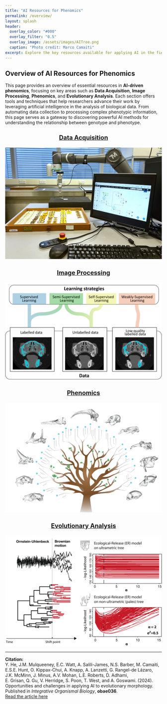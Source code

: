 ```yaml
---
title: "AI Resources for Phenomics"
permalink: /overview/
layout: splash
header:
  overlay_color: "#000"
  overlay_filter: "0.5"
  overlay_image: /assets/images/AITree.png
  caption: "Photo credit: Marco Camaiti"
excerpt: Explore the key resources available for applying AI in the field of phenomics.
---
```


## Overview of AI Resources for Phenomics

This page provides an overview of essential resources in **AI-driven phenomics**, focusing on key areas such as **Data Acquisition**, **Image Processing**, **Phenomics**, and **Evolutionary Analysis**. Each section offers tools and techniques that help researchers advance their work by leveraging artificial intelligence in the analysis of biological data. From automating data collection to processing complex phenotypic information, this page serves as a gateway to discovering powerful AI methods for understanding the relationship between genotype and phenotype.

<div class="grid">
  <div class="grid-item">
    <a href="/data-acquisition" style="font-size: 1.2em; font-weight: bold;">
      <div style="text-align: center;">
        <h3>Data Acquisition</h3>
      </div>
      <img src="/assets/images/Figure_6_robotic_arm.jpg" alt="Data Acquisition" />
    </a>
  </div>
  <div class="grid-item">
    <a href="/image-processing" style="font-size: 1.2em; font-weight: bold;">
      <div style="text-align: center;">
        <h3>Image Processing</h3>
      </div>
      <img src="/assets/images/Figure_2_learning_strategy.png" alt="Image Processing" />
    </a>
  </div>
  <div class="grid-item">
    <a href="/phenomics" style="font-size: 1.2em; font-weight: bold;">
      <div style="text-align: center;">
        <h3>Phenomics</h3>
      </div>
      <img src="/assets/images/AI_Tree_w_Meshes.png" alt="Phenomics" />
    </a>
  </div>
  <div class="grid-item">
    <a href="/evolutionary-analysis" style="font-size: 1.2em; font-weight: bold;">
      <div style="text-align: center;">
        <h3>Evolutionary Analysis</h3>
      </div>
      <img src="/assets/images/Evolutionary_Analysis.png" alt="Evolutionary Analysis" />
    </a>
  </div>
</div>

---

**Citation:**  
Y. He, J.M. Mulqueeney, E.C. Watt, A. Salili-James, N.S. Barber, M. Camaiti,  
E.S.E. Hunt, O. Kippax-Chui, A. Knapp, A. Lanzetti, G. Rangel-de Lázaro,  
J.K. McMinn, J. Minus, A.V. Mohan, L.E. Roberts, D. Adhami,  
E. Grisan, Q. Gu, V. Herridge, S. Poon, T. West, and A. Goswami. (2024).  
Opportunities and challenges in applying AI to evolutionary morphology.  
Published in _Integrative Organismal Biology_, **obae036**.  
[Read the article here](https://academic.oup.com/iob/article/6/1/obae036/7769702)
